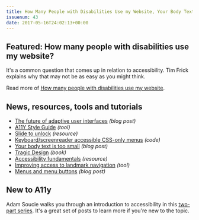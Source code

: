 ```yaml
---
title: How Many People with Disabilities Use my Website, Your Body Text is Too Small, Accessibility Fundamentals and More
issuenum: 43
date: 2017-05-16T24:02:13+00:00
---
```


## Featured: How many people with disabilities use my website?

It's a common question that comes up in relation to accessibility. Tim Frick explains why that may not be as easy as you might think.

Read more of [How many people with disabilities use my website](https://www.mightybytes.com/blog/how-many-people-with-disabilities-use-my-website/).

## News, resources, tools and tutorials

* [The future of adaptive user interfaces](http://www.creativebloq.com/inspiration/the-future-of-adaptive-user-interfaces) _(blog post)_
* [A11Y Style Guide](https://github.com/cehfisher/a11y-style-guide) _(tool)_
* [Slide to unlock](https://www.washington.edu/boundless/ischool-accessibility/) _(resource)_
* [Keyboard/screenreader accessible CSS-only menus](https://twitter.com/cookiecrook/status/859900456704761861) _(code)_
* [Your body text is too small](https://blog.marvelapp.com/body-text-small/) _(blog post)_
* [Tragic Design](http://www.tragicdesign.com) _(book)_
* [Accessibility fundamentals](https://developers.google.com/web/fundamentals/accessibility/) _(resource)_
* [Improving access to landmark navigation](https://www.paciellogroup.com/blog/2017/05/improving-access-to-landmark-navigation/) _(tool)_
* [Menus and menu buttons](https://inclusive-components.design/menus-menu-buttons/) _(blog post)_

## New to A11y

Adam Soucie walks you through an introduction to accessibility in this [two-part series](https://getflywheel.com/layout/an-introduction-to-accessibility-part-1/). It's a great set of posts to learn more if you're new to the topic.
